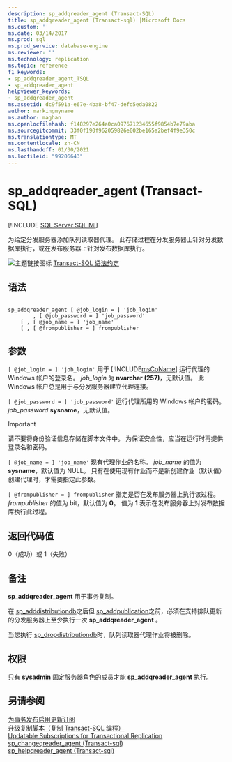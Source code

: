 ```yaml
---
description: sp_addqreader_agent (Transact-SQL)
title: sp_addqreader_agent (Transact-sql) |Microsoft Docs
ms.custom: ''
ms.date: 03/14/2017
ms.prod: sql
ms.prod_service: database-engine
ms.reviewer: ''
ms.technology: replication
ms.topic: reference
f1_keywords:
- sp_addqreader_agent_TSQL
- sp_addqreader_agent
helpviewer_keywords:
- sp_addqreader_agent
ms.assetid: dc9f591a-e67e-4ba8-bf47-defd5eda0822
author: markingmyname
ms.author: maghan
ms.openlocfilehash: f148297e264a0ca097671234655f9854b7e79aba
ms.sourcegitcommit: 33f0f190f962059826e002be165a2bef4f9e350c
ms.translationtype: MT
ms.contentlocale: zh-CN
ms.lasthandoff: 01/30/2021
ms.locfileid: "99206643"
---
```

# <a name="sp_addqreader_agent-transact-sql"></a>sp_addqreader_agent (Transact-SQL)
[!INCLUDE [SQL Server SQL MI](../../includes/applies-to-version/sql-asdbmi.md)]

  为给定分发服务器添加队列读取器代理。 此存储过程在分发服务器上针对分发数据库执行，或在发布服务器上针对发布数据库执行。  
  
 ![主题链接图标](../../database-engine/configure-windows/media/topic-link.gif "“主题链接”图标") [Transact-SQL 语法约定](../../t-sql/language-elements/transact-sql-syntax-conventions-transact-sql.md)  
  
## <a name="syntax"></a>语法  
  
```  
  
sp_addqreader_agent [ @job_login = ] 'job_login'  
        , [ @job_password = ] 'job_password'  
    [ , [ @job_name = ] 'job_name'  
    [ , [ @frompublisher = ] frompublisher   
```  
  
## <a name="arguments"></a>参数  
`[ @job_login = ] 'job_login'` 用于 [!INCLUDE[msCoName](../../includes/msconame-md.md)] 运行代理的 Windows 帐户的登录名。 *job_login* 为 **nvarchar (257)**，无默认值。 此 Windows 帐户总是用于与分发服务器建立代理连接。  
  
`[ @job_password = ] 'job_password'` 运行代理所用的 Windows 帐户的密码。 *job_password* **sysname**，无默认值。  
  
> [!IMPORTANT]  
>  请不要将身份验证信息存储在脚本文件中。 为保证安全性，应当在运行时再提供登录名和密码。  
  
`[ @job_name = ] 'job_name'` 现有代理作业的名称。 *job_name* 的值为 **sysname**，默认值为 NULL。 只有在使用现有作业而不是新创建作业（默认值）创建代理时，才需要指定此参数。  
  
`[ @frompublisher = ] frompublisher` 指定是否在发布服务器上执行该过程。 *frompublisher* 的值为 bit，默认值为 **0**。 值为 **1** 表示在发布服务器上对发布数据库执行此过程。  
  
## <a name="return-code-values"></a>返回代码值  
 0（成功）或 1（失败）  
  
## <a name="remarks"></a>备注  
 **sp_addqreader_agent** 用于事务复制。  
  
 在 [sp_adddistributiondb](../../relational-databases/system-stored-procedures/sp-adddistributiondb-transact-sql.md)之后但 [sp_addpublication](../../relational-databases/system-stored-procedures/sp-addpublication-transact-sql.md)之前，必须在支持排队更新的分发服务器上至少执行一次 **sp_addqreader_agent** 。  
  
 当您执行 [sp_dropdistributiondb](../../relational-databases/system-stored-procedures/sp-dropdistributiondb-transact-sql.md)时，队列读取器代理作业将被删除。  
  
## <a name="permissions"></a>权限  
 只有 **sysadmin** 固定服务器角色的成员才能 **sp_addqreader_agent** 执行。  
  
## <a name="see-also"></a>另请参阅  
 [为事务发布启用更新订阅](../../relational-databases/replication/publish/enable-updating-subscriptions-for-transactional-publications.md)   
 [升级复制脚本（复制 Transact-SQL 编程）](../../relational-databases/replication/administration/upgrade-replication-scripts-replication-transact-sql-programming.md)   
 [Updatable Subscriptions for Transactional Replication](../../relational-databases/replication/transactional/updatable-subscriptions-for-transactional-replication.md)   
 [sp_changeqreader_agent &#40;Transact-sql&#41;](../../relational-databases/system-stored-procedures/sp-changeqreader-agent-transact-sql.md)   
 [sp_helpqreader_agent &#40;Transact-sql&#41;](../../relational-databases/system-stored-procedures/sp-helpqreader-agent-transact-sql.md)  
  
  
